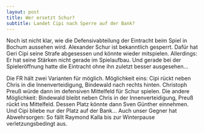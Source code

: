 ```yaml
---
layout: post
title: Wer ersetzt Schur?
subtitle: Landet Cipi nach Sperre auf der Bank?
---
```


Noch ist nicht klar, wie die Defensivabteilung der Eintracht beim Spiel in Bochum aussehen wird. Alexander Schur ist bekanntlich gesperrt. Dafür hat Geri Cipi seine Strafe abgesessen und könnte wieder mitspielen. Allerdings: Er hat seine Stärken nicht gerade im Spielaufbau. Und gerade bei der Spieleröffnung hatte die Eintracht ohne ihn zuletzt besser ausgesehen...

Die FR hält zwei Varianten für möglich. Möglichkeit eins: Cipi rückt neben Chris in die Innenverteidigung, Bindewald nach rechts hinten. Christoph Preuß würde dann im defensiven Mittelfeld für Schur spielen. Die andere Möglichkeit: Bindewald bleibt neben Chris in der Innenverteidigung, Preuß rückt ins Mittelfeld. Dessen Platz könnte dann Sven Günther einnehmen. Und Cipi bliebe nur der Platz auf der Bank... Auch unser Gegner hat Abwehrsorgen: So fällt Raymond Kalla bis zur Winterpause verletzungsbedingt aus.
